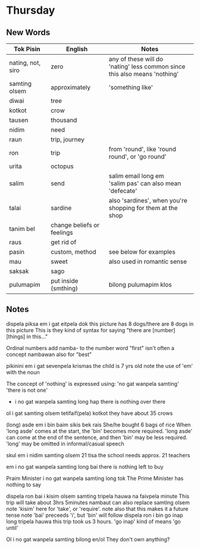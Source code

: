 # Thursday

## New Words

| Tok Pisin         | English                    | Notes                                                                        |
| ----------------- | -------------------------- | ---------------------------------------------------------------------------- |
| nating, not, siro | zero                       | any of these will do<br>'nating' less common since this also means 'nothing' |
| samting olsem     | approximately              | 'something like'                                                             |
| diwai             | tree                       |                                                                              |
| kotkot            | crow                       |                                                                              |
| tausen            | thousand                   |                                                                              |
| nidim             | need                       |                                                                              |
| raun              | trip, journey              |                                                                              |
| ron               | trip                       | from 'round', like 'round round', or 'go round'                              |
| urita             | octopus                    |                                                                              |
| salim             | send                       | salim email long em<br>'salim pas' can also mean 'defecate'                  |
| talai             | sardine                    | also 'sardines', when you're shopping for them at the shop                   |
| tanim bel         | change beliefs or feelings |                                                                              |
| raus              | get rid of                 |                                                                              |
| pasin             | custom, method             | see below for examples                                                       |
| mau               | sweet                      | also used in romantic sense                                                  |
| saksak            | sago                       |                                                                              |
| pulumapim         | put inside (smthing)       | bilong pulumapim klos                                                        |



## Notes

dispela piksa em i gat eitpela dok
this picture has 8 dogs/there are 8 dogs in this picture
This is they kind of syntax for saying "there are \[number] \[things] in this..."

Ordinal numbers add namba- to the number word
"first" isn't often a concept
nambawan also for "best"

pikinini em i gat sevenpela krismas
the child is 7 yrs old
note the use of 'em' with the noun

The concept of 'nothing' is expressed using:
'no gat wanpela samting'
'there is not one'
- i no gat wanpela samting long hap
there is nothing over there

ol i gat samting olsem tetifaif(pela) kotkot
they have about 35 crows

(long) asde em i bin baim sikis bek rais
She/he bought 6 bags of rice
When 'long asde' comes at the start, the 'bin' becomes more required.
'long asde' can come at the end of the sentence, and then 'bin' may be less required.
'long' may be omitted in informal/casual speech

skul em i nidim samting olsem 21 tisa
the school needs approx. 21 teachers

em i no gat wanpela samting long bai
there is nothing left to buy

Praim Minister i no gat wanpela samting long tok
The Prime Minister has nothing to say

dispela ron bai i kisim olsem samting tripela hauwa na faivpela minute
This trip will take about 3hrs 5minutes
nambaut can also replace samting olsem
note 'kisim' here for 'take', or 'require'. note also that this makes it a future tense
note 'bai' preceeds 'i', but 'bin' will follow
dispela ron i bin go inap long tripela hauwa
this trip took us 3 hours. 
'go inap' kind of means 'go until'

Ol i no gat wanpela samting bilong en/ol
They don't own anything?

